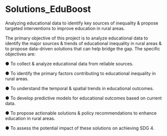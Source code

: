 # Solutions_EduBoost
Analyzing educational data to identify key sources of inequality &amp; propose targeted interventions to improve education in rural areas.

The primary objective of this project is to analyze educational data to identify the major sources & trends of educational inequality in rural areas & to propose data-driven solutions that can help bridge the gap. The specific objectives are:

●	To collect & analyze educational data from reliable sources.

●	To identify the primary factors contributing to educational inequality in rural areas.

●	To understand the temporal & spatial trends in educational outcomes. 

●	To develop predictive models for educational outcomes based on current data.

●	To propose actionable solutions & policy recommendations to enhance education in rural areas.

●	To assess the potential impact of these solutions on achieving SDG 4.
